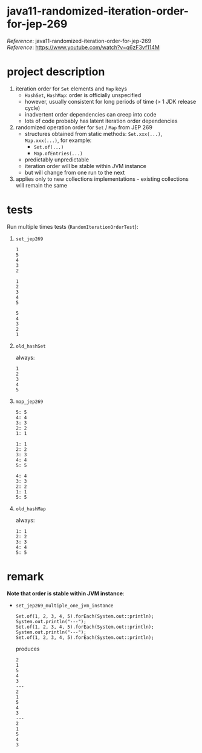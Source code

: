 # java11-randomized-iteration-order-for-jep-269

_Reference_: java11-randomized-iteration-order-for-jep-269  
_Reference_: https://www.youtube.com/watch?v=q6zF3vf114M

# project description
1. iteration order for `Set` elements and `Map` keys
    * `HashSet`, `HashMap`: order is officially unspecified
    * however, usually consistent for long periods of time 
    (> 1 JDK release cycle)
    * inadvertent order dependencies can creep into code
    * lots of code probably has latent iteration order 
    dependencies
1. randomized operation order for `Set` / `Map` from JEP 269
    * structures obtained from static methods: `Set.xxx(...)`,
    `Map.xxx(...)`, for example:
        * `Set.of(...)`
        * `Map.ofEntries(...)`
    * predictably unpredictable
    * iteration order will be stable within JVM instance
    * but will change from one run to the next
1. applies only to new collections implementations - existing
collections will remain the same

# tests
Run multiple times tests (`RandomIterationOrderTest`):
1. `set_jep269`
    ```
    1
    5
    4
    3
    2
    ```
    ```
    1
    2
    3
    4
    5
    ```
    ```
    5
    4
    3
    2
    1
    ```
1. `old_hashSet`

    always:
    ```
    1
    2
    3
    4
    5
    ```
1. `map_jep269`
    ```
    5: 5
    4: 4
    3: 3
    2: 2
    1: 1
    ```
    ```
    1: 1
    2: 2
    3: 3
    4: 4
    5: 5
    ```
    ```
    4: 4
    3: 3
    2: 2
    1: 1
    5: 5
    ```
1. `old_hashMap`

    always:
    ```
    1: 1
    2: 2
    3: 3
    4: 4
    5: 5
    ```
# remark
**Note that order is stable within JVM instance**:
* `set_jep269_multiple_one_jvm_instance`
    ```
    Set.of(1, 2, 3, 4, 5).forEach(System.out::println);
    System.out.println("---");
    Set.of(1, 2, 3, 4, 5).forEach(System.out::println);
    System.out.println("---");
    Set.of(1, 2, 3, 4, 5).forEach(System.out::println);
    ```
    produces
    ```
    2
    1
    5
    4
    3
    ---
    2
    1
    5
    4
    3
    ---
    2
    1
    5
    4
    3
    ```